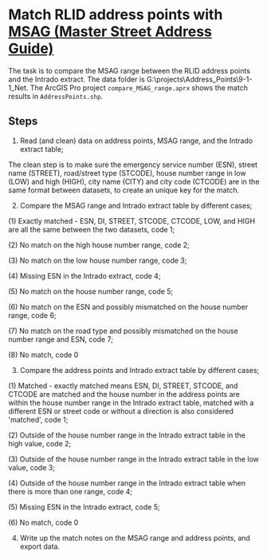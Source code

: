 # Match RLID address points with [MSAG (Master Street Address Guide)](https://nenawiki.org/wiki/MSAG_(Master_Street_Address_Guide))

The task is to compare the MSAG range between the RLID address points and the Intrado extract. The data folder is G:\projects\Address_Points\9-1-1_Net. The ArcGIS Pro project `compare_MSAG_range.aprx` shows the match results in  `AddressPoints.shp`. 

## Steps

1. Read (and clean) data on address points, MSAG range, and the Intrado extract table;

The clean step is to make sure the emergency service number (ESN), street name (STREET), road/street type (STCODE), house number range in low (LOW) and high (HIGH), city name (CITY) and city code (CTCODE) are in the same format between datasets, to create an unique key for the match. 

2. Compare the MSAG range and Intrado extract table by different cases;

(1) Exactly matched - ESN, DI, STREET, STCODE, CTCODE, LOW, and HIGH are all the same between the two datasets, code 1;

(2) No match on the high house number range, code 2;

(3) No match on the low house number range, code 3;

(4) Missing ESN in the Intrado extract, code 4;

(5) No match on the house number range, code 5;

(6) No match on the ESN and possibly mismatched on the house number range, code 6;

(7) No match on the road type and possibly mismatched on the house number range and ESN, code 7;

(8) No match, code 0

3. Compare the address points and Intrado extract table by different cases;

(1) Matched - exactly matched means ESN, DI, STREET, STCODE, and CTCODE are matched and the house number in the address points are within the house number range in the Intrado extract table, matched with a different ESN or street code or without a direction is also considered 'matched', code 1;

(2) Outside of the house number range in the Intrado extract table in the high value, code 2;

(3) Outside of the house number range in the Intrado extract table in the low value, code 3;

(4) Outside of the house number range in the Intrado extract table when there is more than one range, code 4;

(5) Missing ESN in the Intrado extract, code 5;

(6) No match, code 0

4. Write up the match notes on the MSAG range and address points, and export data.
